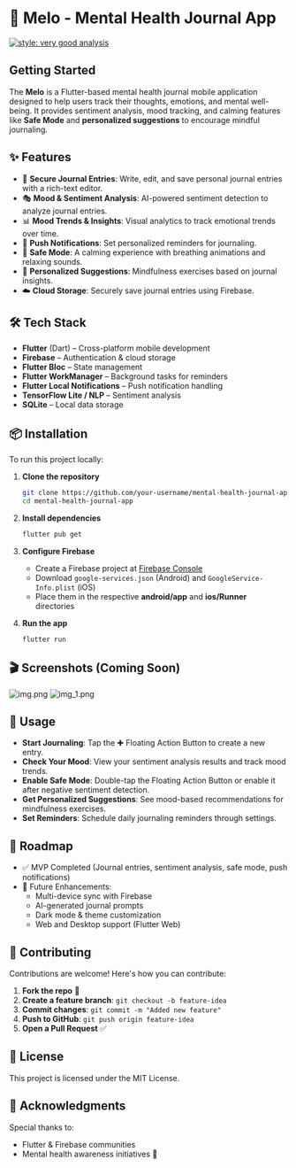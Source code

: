 
# 🧘 Melo - Mental Health Journal App
[![style: very good analysis](https://img.shields.io/badge/style-very_good_analysis-B22C89.svg)](https://pub.dev/packages/very_good_analysis)

## Getting Started



The **Melo** is a Flutter-based mental health journal mobile application designed to help users track their thoughts, emotions, and mental well-being. It provides sentiment analysis, mood tracking, and calming features like **Safe Mode** and **personalized suggestions** to encourage mindful journaling.

## ✨ Features
- 📖 **Secure Journal Entries**: Write, edit, and save personal journal entries with a rich-text editor.
- 🎭 **Mood & Sentiment Analysis**: AI-powered sentiment detection to analyze journal entries.
- 📊 **Mood Trends & Insights**: Visual analytics to track emotional trends over time.
- 🔔 **Push Notifications**: Set personalized reminders for journaling.
- 🎵 **Safe Mode**: A calming experience with breathing animations and relaxing sounds.
- 🎯 **Personalized Suggestions**: Mindfulness exercises based on journal insights.
- ☁️ **Cloud Storage**: Securely save journal entries using Firebase.

## 🛠️ Tech Stack
- **Flutter** (Dart) – Cross-platform mobile development
- **Firebase** – Authentication & cloud storage
- **Flutter Bloc** – State management
- **Flutter WorkManager** – Background tasks for reminders
- **Flutter Local Notifications** – Push notification handling
- **TensorFlow Lite / NLP** – Sentiment analysis
- **SQLite** – Local data storage

## 📦 Installation
To run this project locally:

1. **Clone the repository**
   ```sh
   git clone https://github.com/your-username/mental-health-journal-app.git
   cd mental-health-journal-app
   ```

2. **Install dependencies**
   ```sh
   flutter pub get
   ```

3. **Configure Firebase**
    - Create a Firebase project at [Firebase Console](https://console.firebase.google.com/)
    - Download `google-services.json` (Android) and `GoogleService-Info.plist` (iOS)
    - Place them in the respective **android/app** and **ios/Runner** directories

4. **Run the app**
   ```sh
   flutter run
   ```

## 🎬 Screenshots (Coming Soon)
![img.png](img.png) ![img_1.png](img_1.png)

## 🚀 Usage
- **Start Journaling**: Tap the ✚ Floating Action Button to create a new entry.
- **Check Your Mood**: View your sentiment analysis results and track mood trends.
- **Enable Safe Mode**: Double-tap the Floating Action Button or enable it after negative sentiment detection.
- **Get Personalized Suggestions**: See mood-based recommendations for mindfulness exercises.
- **Set Reminders**: Schedule daily journaling reminders through settings.

## 📜 Roadmap
- ✅ MVP Completed (Journal entries, sentiment analysis, safe mode, push notifications)
- 📅 Future Enhancements:
    - Multi-device sync with Firebase
    - AI-generated journal prompts
    - Dark mode & theme customization
    - Web and Desktop support (Flutter Web)

## 🤝 Contributing
Contributions are welcome! Here's how you can contribute:
1. **Fork the repo** 🍴
2. **Create a feature branch**: `git checkout -b feature-idea`
3. **Commit changes**: `git commit -m "Added new feature"`
4. **Push to GitHub**: `git push origin feature-idea`
5. **Open a Pull Request** ✅

## 📜 License
This project is licensed under the MIT License.

## 🙌 Acknowledgments
Special thanks to:
- Flutter & Firebase communities
- Mental health awareness initiatives 💙

